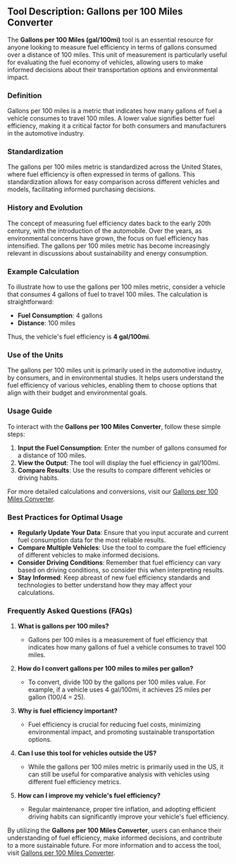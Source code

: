 ## Tool Description: Gallons per 100 Miles Converter

The **Gallons per 100 Miles (gal/100mi)** tool is an essential resource for anyone looking to measure fuel efficiency in terms of gallons consumed over a distance of 100 miles. This unit of measurement is particularly useful for evaluating the fuel economy of vehicles, allowing users to make informed decisions about their transportation options and environmental impact.

### Definition

Gallons per 100 miles is a metric that indicates how many gallons of fuel a vehicle consumes to travel 100 miles. A lower value signifies better fuel efficiency, making it a critical factor for both consumers and manufacturers in the automotive industry.

### Standardization

The gallons per 100 miles metric is standardized across the United States, where fuel efficiency is often expressed in terms of gallons. This standardization allows for easy comparison across different vehicles and models, facilitating informed purchasing decisions.

### History and Evolution

The concept of measuring fuel efficiency dates back to the early 20th century, with the introduction of the automobile. Over the years, as environmental concerns have grown, the focus on fuel efficiency has intensified. The gallons per 100 miles metric has become increasingly relevant in discussions about sustainability and energy consumption.

### Example Calculation

To illustrate how to use the gallons per 100 miles metric, consider a vehicle that consumes 4 gallons of fuel to travel 100 miles. The calculation is straightforward:

- **Fuel Consumption**: 4 gallons
- **Distance**: 100 miles

Thus, the vehicle's fuel efficiency is **4 gal/100mi**.

### Use of the Units

The gallons per 100 miles unit is primarily used in the automotive industry, by consumers, and in environmental studies. It helps users understand the fuel efficiency of various vehicles, enabling them to choose options that align with their budget and environmental goals.

### Usage Guide

To interact with the **Gallons per 100 Miles Converter**, follow these simple steps:

1. **Input the Fuel Consumption**: Enter the number of gallons consumed for a distance of 100 miles.
2. **View the Output**: The tool will display the fuel efficiency in gal/100mi.
3. **Compare Results**: Use the results to compare different vehicles or driving habits.

For more detailed calculations and conversions, visit our [Gallons per 100 Miles Converter](https://www.inayam.co/unit-converter/fuel_efficiency_volume).

### Best Practices for Optimal Usage

- **Regularly Update Your Data**: Ensure that you input accurate and current fuel consumption data for the most reliable results.
- **Compare Multiple Vehicles**: Use the tool to compare the fuel efficiency of different vehicles to make informed decisions.
- **Consider Driving Conditions**: Remember that fuel efficiency can vary based on driving conditions, so consider this when interpreting results.
- **Stay Informed**: Keep abreast of new fuel efficiency standards and technologies to better understand how they may affect your calculations.

### Frequently Asked Questions (FAQs)

1. **What is gallons per 100 miles?**
   - Gallons per 100 miles is a measurement of fuel efficiency that indicates how many gallons of fuel a vehicle consumes to travel 100 miles.

2. **How do I convert gallons per 100 miles to miles per gallon?**
   - To convert, divide 100 by the gallons per 100 miles value. For example, if a vehicle uses 4 gal/100mi, it achieves 25 miles per gallon (100/4 = 25).

3. **Why is fuel efficiency important?**
   - Fuel efficiency is crucial for reducing fuel costs, minimizing environmental impact, and promoting sustainable transportation options.

4. **Can I use this tool for vehicles outside the US?**
   - While the gallons per 100 miles metric is primarily used in the US, it can still be useful for comparative analysis with vehicles using different fuel efficiency metrics.

5. **How can I improve my vehicle's fuel efficiency?**
   - Regular maintenance, proper tire inflation, and adopting efficient driving habits can significantly improve your vehicle's fuel efficiency.

By utilizing the **Gallons per 100 Miles Converter**, users can enhance their understanding of fuel efficiency, make informed decisions, and contribute to a more sustainable future. For more information and to access the tool, visit [Gallons per 100 Miles Converter](https://www.inayam.co/unit-converter/fuel_efficiency_volume).